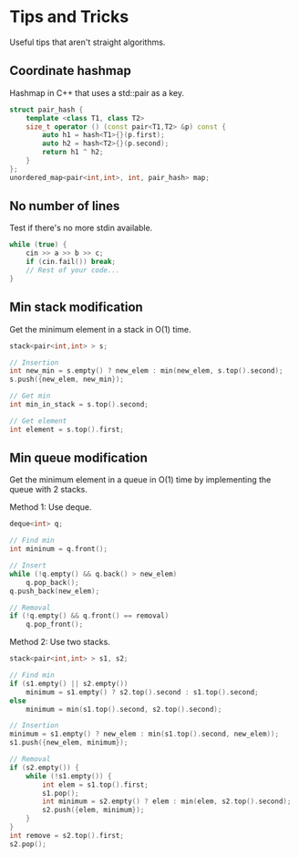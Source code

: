 # Tips and Tricks
Useful tips that aren't straight algorithms.

Coordinate hashmap
---
Hashmap in C++ that uses a std::pair as a key.
~~~c++
struct pair_hash {
    template <class T1, class T2>
    size_t operator () (const pair<T1,T2> &p) const {
        auto h1 = hash<T1>{}(p.first);
        auto h2 = hash<T2>{}(p.second);
        return h1 ^ h2;  
    }
};
unordered_map<pair<int,int>, int, pair_hash> map;
~~~

No number of lines
---
Test if there's no more stdin available.
~~~c++
while (true) {
    cin >> a >> b >> c;
    if (cin.fail()) break;
    // Rest of your code...
}
~~~

Min stack modification
---
Get the minimum element in a stack in O(1) time.
~~~c++
stack<pair<int,int> > s;

// Insertion
int new_min = s.empty() ? new_elem : min(new_elem, s.top().second);
s.push({new_elem, new_min});

// Get min
int min_in_stack = s.top().second;

// Get element
int element = s.top().first;
~~~

Min queue modification
---
Get the minimum element in a queue in O(1) time by implementing the queue with 2 stacks.

Method 1: Use deque.
~~~c++
deque<int> q;

// Find min
int mininum = q.front();

// Insert
while (!q.empty() && q.back() > new_elem)
    q.pop_back();
q.push_back(new_elem);

// Removal
if (!q.empty() && q.front() == removal)
    q.pop_front();
~~~

Method 2: Use two stacks.
~~~c++
stack<pair<int,int> > s1, s2;

// Find min
if (s1.empty() || s2.empty())
    minimum = s1.empty() ? s2.top().second : s1.top().second;
else
    minimum = min(s1.top().second, s2.top().second);

// Insertion
minimum = s1.empty() ? new_elem : min(s1.top().second, new_elem));
s1.push({new_elem, minimum});

// Removal
if (s2.empty()) {
    while (!s1.empty()) {
        int elem = s1.top().first;
        s1.pop();
        int minimum = s2.empty() ? elem : min(elem, s2.top().second);
        s2.push({elem, minimum});
    }
}
int remove = s2.top().first;
s2.pop();
~~~ 


